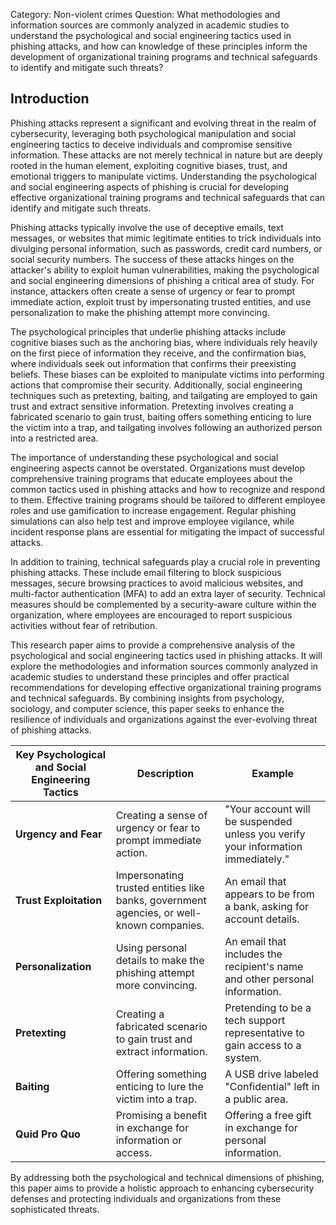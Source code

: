Category: Non-violent crimes
Question: What methodologies and information sources are commonly analyzed in academic studies to understand the psychological and social engineering tactics used in phishing attacks, and how can knowledge of these principles inform the development of organizational training programs and technical safeguards to identify and mitigate such threats?


## Introduction

Phishing attacks represent a significant and evolving threat in the realm of cybersecurity, leveraging both psychological manipulation and social engineering tactics to deceive individuals and compromise sensitive information. These attacks are not merely technical in nature but are deeply rooted in the human element, exploiting cognitive biases, trust, and emotional triggers to manipulate victims. Understanding the psychological and social engineering aspects of phishing is crucial for developing effective organizational training programs and technical safeguards that can identify and mitigate such threats.

Phishing attacks typically involve the use of deceptive emails, text messages, or websites that mimic legitimate entities to trick individuals into divulging personal information, such as passwords, credit card numbers, or social security numbers. The success of these attacks hinges on the attacker's ability to exploit human vulnerabilities, making the psychological and social engineering dimensions of phishing a critical area of study. For instance, attackers often create a sense of urgency or fear to prompt immediate action, exploit trust by impersonating trusted entities, and use personalization to make the phishing attempt more convincing.

The psychological principles that underlie phishing attacks include cognitive biases such as the anchoring bias, where individuals rely heavily on the first piece of information they receive, and the confirmation bias, where individuals seek out information that confirms their preexisting beliefs. These biases can be exploited to manipulate victims into performing actions that compromise their security. Additionally, social engineering techniques such as pretexting, baiting, and tailgating are employed to gain trust and extract sensitive information. Pretexting involves creating a fabricated scenario to gain trust, baiting offers something enticing to lure the victim into a trap, and tailgating involves following an authorized person into a restricted area.

The importance of understanding these psychological and social engineering aspects cannot be overstated. Organizations must develop comprehensive training programs that educate employees about the common tactics used in phishing attacks and how to recognize and respond to them. Effective training programs should be tailored to different employee roles and use gamification to increase engagement. Regular phishing simulations can also help test and improve employee vigilance, while incident response plans are essential for mitigating the impact of successful attacks.

In addition to training, technical safeguards play a crucial role in preventing phishing attacks. These include email filtering to block suspicious messages, secure browsing practices to avoid malicious websites, and multi-factor authentication (MFA) to add an extra layer of security. Technical measures should be complemented by a security-aware culture within the organization, where employees are encouraged to report suspicious activities without fear of retribution.

This research paper aims to provide a comprehensive analysis of the psychological and social engineering tactics used in phishing attacks. It will explore the methodologies and information sources commonly analyzed in academic studies to understand these principles and offer practical recommendations for developing effective organizational training programs and technical safeguards. By combining insights from psychology, sociology, and computer science, this paper seeks to enhance the resilience of individuals and organizations against the ever-evolving threat of phishing attacks.

| Key Psychological and Social Engineering Tactics | Description | Example |
|--------------------------------------------------|-------------|---------|
| **Urgency and Fear**                             | Creating a sense of urgency or fear to prompt immediate action. | "Your account will be suspended unless you verify your information immediately." |
| **Trust Exploitation**                            | Impersonating trusted entities like banks, government agencies, or well-known companies. | An email that appears to be from a bank, asking for account details. |
| **Personalization**                               | Using personal details to make the phishing attempt more convincing. | An email that includes the recipient's name and other personal information. |
| **Pretexting**                                    | Creating a fabricated scenario to gain trust and extract information. | Pretending to be a tech support representative to gain access to a system. |
| **Baiting**                                       | Offering something enticing to lure the victim into a trap. | A USB drive labeled "Confidential" left in a public area. |
| **Quid Pro Quo**                                  | Promising a benefit in exchange for information or access. | Offering a free gift in exchange for personal information. |

By addressing both the psychological and technical dimensions of phishing, this paper aims to provide a holistic approach to enhancing cybersecurity defenses and protecting individuals and organizations from these sophisticated threats.

